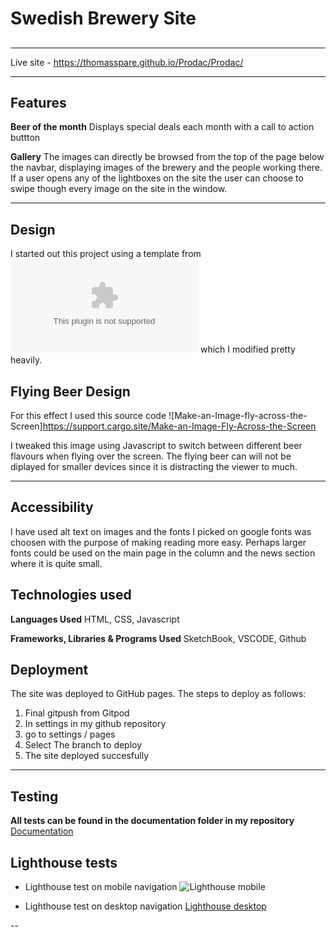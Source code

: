 # Swedish Brewery Site
##
---

Live site - https://thomasspare.github.io/Prodac/Prodac/

---

## Features




**Beer of the month**
Displays special deals each month with a call to action buttton


**Gallery**
The images can directly be browsed from the top of the page below the navbar, displaying images
of the brewery and the people working there. If a user opens any of the lightboxes on the site
the user can choose to swipe though every image on the site in the window.

---
## Design

I started out this project using a template from ![htmlrev.com](htmlrev.com) which
I modified pretty heavily.

## Flying Beer Design
For this effect I used this source code
![Make-an-Image-fly-across-the-Screen]https://support.cargo.site/Make-an-Image-Fly-Across-the-Screen

I tweaked this image using Javascript to switch between different beer flavours when flying over the screen.
The flying beer can will not be diplayed for smaller devices since it is distracting the viewer to much.

---

## Accessibility ##

I have used alt text on images and the fonts I picked on google fonts was
choosen with the purpose of making reading more easy. Perhaps larger fonts
could be used on the main page in the column and the news section where it is
quite small.

## Technologies used ##

**Languages Used**
HTML, CSS, Javascript

**Frameworks, Libraries & Programs Used**
SketchBook, VSCODE, Github

## Deployment ##

The site was deployed to GitHub pages. The steps to deploy as follows:

1. Final gitpush from Gitpod
2. In settings in my github repository
3. go to settings / pages
4. Select The branch to deploy
5. The site deployed succesfully

---

## Testing
  
 **All tests can be found in the documentation folder in my repository**
 [Documentation](https://github.com/ThomasSpare/The-Kit-artist-page/tree/main/documentation)
 

## Lighthouse tests
 - Lighthouse test on mobile navigation
 ![Lighthouse mobile](https://github.com/ThomasSpare/The-Kit-artist-page/blob/434c942ccd21807033823a4aa11f8bff4fdb4aca/documentation/LH%20mobile.jpg)
  
 - Lighthouse test on desktop navigation
 [Lighthouse desktop](https://github.com/ThomasSpare/The-Kit-artist-page/blob/434c942ccd21807033823a4aa11f8bff4fdb4aca/documentation/LH%20desktop.jpg)
 
  
  --
  


  

  
  
  

  
